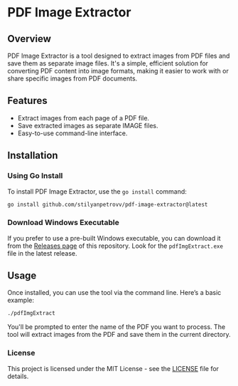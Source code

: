 # PDF Image Extractor

## Overview

PDF Image Extractor is a tool designed to extract images from PDF files and save them as separate image files. It's a simple, efficient solution for converting PDF content into image formats, making it easier to work with or share specific images from PDF documents.

## Features

- Extract images from each page of a PDF file.
- Save extracted images as separate IMAGE files.
- Easy-to-use command-line interface.

## Installation

### Using Go Install

To install PDF Image Extractor, use the `go install` command:

```bash
go install github.com/stilyanpetrovv/pdf-image-extractor@latest
```

### Download Windows Executable

If you prefer to use a pre-built Windows executable, you can download it from the [Releases page](https://github.com/stilyanpetrovv/pdf-image-extractor/releases) of this repository. Look for the `pdfImgExtract.exe` file in the latest release.

## Usage

Once installed, you can use the tool via the command line. Here’s a basic example:
```bash
./pdfImgExtract
```
You'll be prompted to enter the name of the PDF you want to process. The tool will extract images from the PDF and save them in the current directory.

### License
This project is licensed under the MIT License - see the [LICENSE](LICENSE) file for details.

